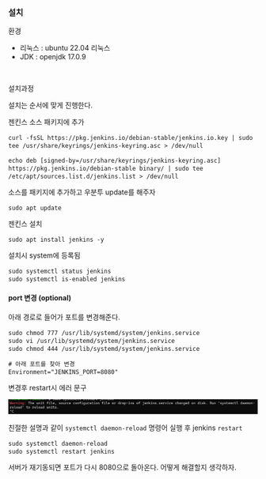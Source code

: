 ### 설치

환경

- 리눅스 : ubuntu 22.04 리눅스
- JDK :  openjdk 17.0.9

<br>

설치과정

설치는 순서에 맞게 진행한다.

젠킨스 소스 패키지에 추가


```
curl -fsSL https://pkg.jenkins.io/debian-stable/jenkins.io.key | sudo tee /usr/share/keyrings/jenkins-keyring.asc > /dev/null
```

```
echo deb [signed-by=/usr/share/keyrings/jenkins-keyring.asc] https://pkg.jenkins.io/debian-stable binary/ | sudo tee /etc/apt/sources.list.d/jenkins.list > /dev/null
```

소스를 패키지에 추가하고 우분투 update를 해주자

```
sudo apt update
```

젠킨스 설치
```
sudo apt install jenkins -y
```

설치시 system에 등록됨

```
sudo systemctl status jenkins
sudo systemctl is-enabled jenkins
```

#### port 변경 (optional)

아래 경로로 들어가 포트를 변경해준다.

```
sudo chmod 777 /usr/lib/systemd/system/jenkins.service
sudo vi /usr/lib/systemd/system/jenkins.service
sudo chmod 444 /usr/lib/systemd/system/jenkins.service
```
```
# 아래 포트를 찾아 변경
Environment="JENKINS_PORT=8080" 
```

변경후 restart시 에러 문구

<img src="../jenkins/images/jenkins-error.png">

친절한 설명과 같이 `systemctl daemon-reload` 명령어 실행 후 jenkins `restart`

```
sudo systemctl daemon-reload
sudo systemctl restart jenkins
```

서버가 재기동되면 포트가 다시 8080으로 돌아온다. 어떻게 해결할지 생각하자.